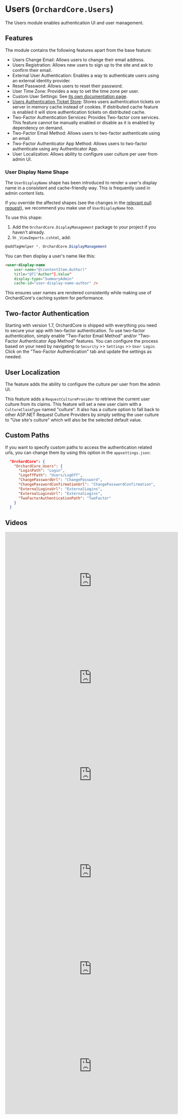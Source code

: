 # Users (`OrchardCore.Users`)

The Users module enables authentication UI and user management.

## Features

The module contains the following features apart from the base feature:

- Users Change Email: Allows users to change their email address.
- Users Registration: Allows new users to sign up to the site and ask to confirm their email.
- External User Authentication: Enables a way to authenticate users using an external identity provider.
- Reset Password: Allows users to reset their password.
- User Time Zone: Provides a way to set the time zone per user.
- Custom User Settings: See [its own documentation page](CustomUserSettings/README.md).
- [Users Authentication Ticket Store](./TicketStore.md): Stores users authentication tickets on server in memory cache instead of cookies. If distributed cache feature is enabled it will store authentication tickets on distributed cache.
- Two-Factor Authentication Services: Provides Two-factor core services. This feature cannot be manually enabled or disable as it is enabled by dependency on demand.
- Two-Factor Email Method: Allows users to two-factor authenticate using an email.
- Two-Factor Authenticator App Method: Allows users to two-factor authenticate using any Authenticator App.
- User Localization: Allows ability to configure user culture per user from admin UI.

### User Display Name Shape

The `UserDisplayName` shape has been introduced to render a user's display name in a consistent and cache-friendly way. This is frequently used in admin content lists.

If you override the affected shapes (see the changes in the [relevant pull request](https://github.com/OrchardCMS/OrchardCore/pull/18329/files)), we recommend you make use of `UserDisplayName` too.

To use this shape:

1. Add the `OrchardCore.DisplayManagement` package to your project if you haven't already.
2. In `_ViewImports.cshtml`, add:

```csharp
@addTagHelper *, OrchardCore.DisplayManagement
```

You can then display a user's name like this:

```html
<user-display-name 
    user-name="@(contentItem.Author)" 
    title="@T["Author"].Value" 
    display-type="SummaryAdmin"
    cache-id="user-display-name-author" />
```

This ensures user names are rendered consistently while making use of OrchardCore's caching system for performance.

## Two-factor Authentication

Starting with version 1.7, OrchardCore is shipped with everything you need to secure your app with two-factor authentication. To use two-factor authentication, simply enable "Two-Factor Email Method" and/or "Two-Factor Authenticator App Method" features. You can configure the process based on your need by navigating to `Security` >> `Settings` >> `User Login`. Click on the "Two-Factor Authentication" tab and update the settings as needed.

## User Localization

The feature adds the ability to configure the culture per user from the admin UI.

This feature adds a `RequestCultureProvider` to retrieve the current user culture from its claims. This feature will set a new user claim with a `CultureClaimType` named "culture". It also has a culture option to fall back to other ASP.NET Request Culture Providers by simply setting the user culture to "Use site's culture" which will also be the selected default value.

## Custom Paths

If you want to specify custom paths to access the authentication related urls, you can change them by using this option in the `appsettings.json`:

``` json
  "OrchardCore": {
    "OrchardCore_Users": {
      "LoginPath": "Login",
      "LogoffPath": "Users/LogOff",
      "ChangePasswordUrl": "ChangePassword",
      "ChangePasswordConfirmationUrl": "ChangePasswordConfirmation",
      "ExternalLoginsUrl": "ExternalLogins",
      "ExternalLoginsUrl": "ExternalLogins",
      "TwoFactorAuthenticationPath": "TwoFactor"
    }
  }
```

## Videos

<iframe width="560" height="315" src="https://www.youtube-nocookie.com/embed/78m04Inmilw" title="YouTube video player" frameborder="0" allow="accelerometer; autoplay; clipboard-write; encrypted-media; gyroscope; picture-in-picture" allowfullscreen></iframe>

<iframe width="560" height="315" src="https://www.youtube-nocookie.com/embed/ZgDkWUi2HGs" title="YouTube video player" frameborder="0" allow="accelerometer; autoplay; clipboard-write; encrypted-media; gyroscope; picture-in-picture" allowfullscreen></iframe>

<iframe width="560" height="315" src="https://www.youtube-nocookie.com/embed/83-6Kj-IXPw" title="YouTube video player" frameborder="0" allow="accelerometer; autoplay; clipboard-write; encrypted-media; gyroscope; picture-in-picture; web-share" allowfullscreen></iframe>

<iframe width="560" height="315" src="https://www.youtube-nocookie.com/embed/BbJG_wdHbak" title="YouTube video player" frameborder="0" allow="accelerometer; autoplay; clipboard-write; encrypted-media; gyroscope; picture-in-picture; web-share" allowfullscreen></iframe>

<iframe width="560" height="315" src="https://www.youtube-nocookie.com/embed/FmgZHpFHCcg" title="YouTube video player" frameborder="0" allow="accelerometer; autoplay; clipboard-write; encrypted-media; gyroscope; picture-in-picture; web-share" allowfullscreen></iframe>

<iframe width="560" height="315" src="https://www.youtube-nocookie.com/embed/b-lHY0NxZNI" title="YouTube video player" frameborder="0" allow="accelerometer; autoplay; clipboard-write; encrypted-media; gyroscope; picture-in-picture; web-share" allowfullscreen></iframe>
